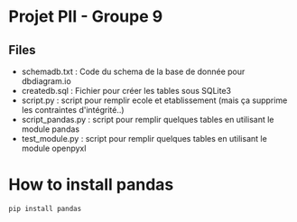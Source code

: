 # Projet PII - Groupe 9

## Files

- schemadb.txt : Code du schema de la base de donnée pour dbdiagram.io
- createdb.sql : Fichier pour créer les tables sous SQLite3
- script.py : script pour remplir ecole et etablissement (mais ça supprime les contraintes d'intégrité..)
- script_pandas.py : script pour remplir quelques tables en utilisant le module pandas
- test_module.py : script pour remplir quelques tables en utilisant le module openpyxl

# How to install pandas 

`pip install pandas`

